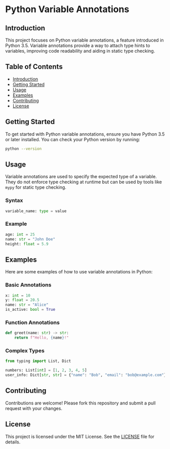 # Python Variable Annotations

## Introduction
This project focuses on Python variable annotations, a feature introduced in Python 3.5. Variable annotations provide a way to attach type hints to variables, improving code readability and aiding in static type checking.

## Table of Contents
- [Introduction](#introduction)
- [Getting Started](#getting-started)
- [Usage](#usage)
- [Examples](#examples)
- [Contributing](#contributing)
- [License](#license)

## Getting Started
To get started with Python variable annotations, ensure you have Python 3.5 or later installed. You can check your Python version by running:
```sh
python --version
```

## Usage
Variable annotations are used to specify the expected type of a variable. They do not enforce type checking at runtime but can be used by tools like `mypy` for static type checking.

### Syntax
```python
variable_name: type = value
```

### Example
```python
age: int = 25
name: str = "John Doe"
height: float = 5.9
```

## Examples
Here are some examples of how to use variable annotations in Python:

### Basic Annotations
```python
x: int = 10
y: float = 20.5
name: str = "Alice"
is_active: bool = True
```

### Function Annotations
```python
def greet(name: str) -> str:
    return f"Hello, {name}!"
```

### Complex Types
```python
from typing import List, Dict

numbers: List[int] = [1, 2, 3, 4, 5]
user_info: Dict[str, str] = {"name": "Bob", "email": "bob@example.com"}
```

## Contributing
Contributions are welcome! Please fork this repository and submit a pull request with your changes.

## License
This project is licensed under the MIT License. See the [LICENSE](LICENSE) file for details.